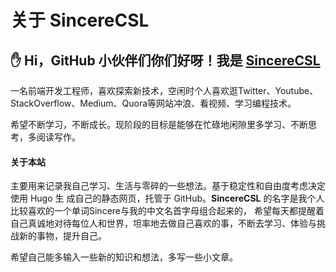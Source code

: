 # 关于 SincereCSL

## ✋ Hi，GitHub 小伙伴们你们好呀！我是 [SincereCSL](https://sincerecsl.github.io)

一名前端开发工程师，喜欢探索新技术，空闲时个人喜欢逛Twitter、Youtube、StackOverflow、Medium、Quora等网站冲浪、看视频、学习编程技术。

希望不断学习，不断成长。现阶段的目标是能够在忙碌地闲隙里多学习、不断思考，多阅读写作。

#### 关于本站

主要用来记录我自己学习、生活与零碎的一些想法。基于稳定性和自由度考虑决定使用 Hugo 生 成自己的静态网页，托管于 GitHub。**SincereCSL** 的名字是我个人比较喜欢的一个单词Sincere与我的中文名首字母组合起来的，
希望每天都提醒着自己真诚地对待每位人和世界，坦率地去做自己喜欢的事，不断去学习、体验与挑战新的事物，提升自己。

希望自己能多输入一些新的知识和想法，多写一些小文章。


